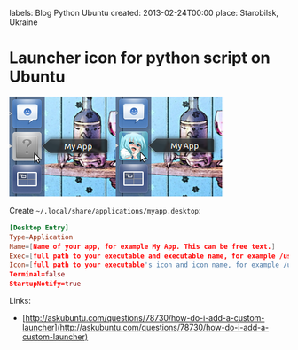 labels: Blog
        Python
        Ubuntu
created: 2013-02-24T00:00
place: Starobilsk, Ukraine

# Launcher icon for python script on Ubuntu

![Python application icon on unity bar](unitybaricon.png)

Create ```~/.local/share/applications/myapp.desktop```:

```conf
[Desktop Entry]
Type=Application
Name=[Name of your app, for example My App. This can be free text.]
Exec=[full path to your executable and executable name, for example /usr/local/bin/myapp.py]
Icon=[full path to your executable's icon and icon name, for example /usr/local/share/icons/apps/myapp.png]
Terminal=false
StartupNotify=true
```

Links:

- [http://askubuntu.com/questions/78730/how-do-i-add-a-custom-launcher](http://askubuntu.com/questions/78730/how-do-i-add-a-custom-launcher)
